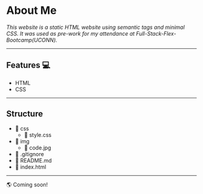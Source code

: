 # About Me 

_This website is a static HTML website using semantic tags and minimal CSS. It was used as pre-work for my attendance at Full-Stack-Flex- Bootcamp(UCONN)._

----------------------------------------------------------------------------------------------------------------------------------------
## Features :computer:

- HTML
- CSS
----------------------------------------------------------------------------------------------------------------------------------------
## Structure

- :file_folder: css
  - :page_facing_up: style.css
- :file_folder: img
  - :page_facing_up: code.jpg
- :page_facing_up: .gitignore
- :page_facing_up: README.md
- :page_facing_up: index.html
--------------------------------------------------------------------------------------------------------------------------------------
:earth_americas: Coming soon!



